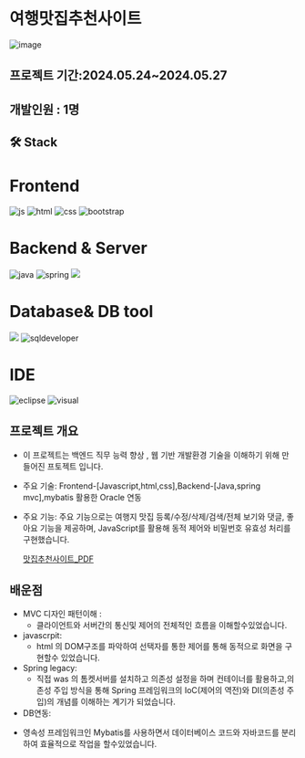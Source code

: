# 여행맛집추천사이트 

![image](https://github.com/user-attachments/assets/5137d940-4429-443c-a054-bc25892038ae)

## 프로젝트 기간:2024.05.24~2024.05.27  
## 개발인원 : 1명
## 🛠️ Stack

# Frontend
![js](https://img.shields.io/badge/JavaScript-F7DF1E?style=for-the-badge&logo=JavaScript&logoColor=white)
![html](https://img.shields.io/badge/HTML5-E34F26?style=for-the-badge&logo=html5&logoColor=white)
![css](https://img.shields.io/badge/CSS3-1572B6?style=for-the-badge&logo=css3&logoColor=white)
![bootstrap](https://img.shields.io/badge/Bootstrap-563D7C?style=for-the-badge&logo=bootstrap&logoColor=white)
# Backend & Server     
![java](https://img.shields.io/badge/Java-ED8B00?style=for-the-badge&logo=openjdk&logoColor=white)
![spring](https://img.shields.io/badge/Spring-6DB33F?style=for-the-badge&logo=spring&logoColor=white)
<img src="https://img.shields.io/badge/apache tomcat-F8DC75?style=for-the-badge&logo=apachetomcat&logoColor=white">
 # Database& DB tool            
<img src="https://img.shields.io/badge/oracle-F80000?style=for-the-badge&logo=oracle&logoColor=white"> ![sqldeveloper](https://img.shields.io/badge/sqldeveloper-%235391FE.svg?style=for-the-badge&logo=sqldeveloper&logoColor=white)
# IDE  
![eclipse](https://img.shields.io/badge/Eclipse-2C2255?style=for-the-badge&logo=eclipse&logoColor=white)
![visual](https://img.shields.io/badge/Visual_Studio_Code-0078D4?style=for-the-badge&logo=visual%20studio%20code&logoColor=white)

   
##  프로젝트 개요  

- 이 프로젝트는  백엔드 직무 능력 향상 , 웹 기반 개발환경 기술을 이해하기 위해 만들어진 프토젝트 입니다.
- 주요 기술: Frontend-[Javascript,html,css],Backend-[Java,spring mvc],mybatis 활용한 Oracle 연동  
- 주요 기능: 주요 기능으로는 여행지 맛집 등록/수정/삭제/검색/전체 보기와 댓글, 좋아요 기능을 제공하며, JavaScript를 활용해 동적 제어와 비밀번호 유효성 처리를 구현했습니다.


  
  [맛집추천사이트_PDF](https://github.com/RobotChalle/FoodWave/blob/main/Step4-%EC%97%AC%ED%96%89%EC%A7%80_%EB%A7%9B%EC%A7%91_%EB%A6%AC%EB%B7%B0_%EC%82%AC%EC%9D%B4%ED%8A%B8.pdf)

  
  
  
## 배운점

 + MVC 디자인 패턴이해 :
   - 클라이언트와 서버간의 통신및 제어의 전체적인 흐름을 이해할수있었습니다.
 + javascrpit:
   - html 의 DOM구조를 파악하여 선택자를 통한 제어를 통해 동적으로 화면을 구현할수 있었습니다.
 + Spring legacy:
   - 직접 was 의 톰켓서버를 설치하고 의존성 설정을 하며 컨테이너를 활용하고,의존성 주입 방식을 통해 Spring 프레임워크의 IoC(제어의 역전)와 DI(의존성 주입)의 개념를 이해하는 계기가 되었습니다.
 +  DB연동:
   - 영속성 프레임워크인 Mybatis를 사용하면서 데이터베이스 코드와 자바코드를 분리하여 효율적으로 작업을 할수있었습니다.



    

